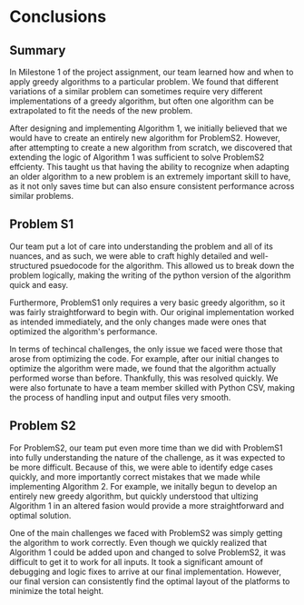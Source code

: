 # Conclusions

## Summary
In Milestone 1 of the project assignment, our team learned how and when to apply greedy algorithms to a particular problem. We found that different variations of a similar problem can sometimes require very different implementations of a greedy algorithm, but often one algorithm can be extrapolated to fit the needs of the new problem.

After designing and implementing Algorithm 1, we initially believed that we would have to create an entirely new algorithm for ProblemS2. However, after attempting to create a new algorithm from scratch, we discovered that extending the logic of Algorithm 1 was sufficient to solve ProblemS2 effcienty. This taught us that having the ability to recognize when adapting an older algorithm to a new problem is an extremely important skill to have, as it not only saves time but can also ensure consistent performance across similar problems. 

## Problem S1
Our team put a lot of care into understanding the problem and all of its nuances, and as such, we were able to craft highly detailed and well-structured psuedocode for the algorithm. This allowed us to break down the problem logically, making the writing of the python version of the algorithm quick and easy. 

Furthermore, ProblemS1 only requires a very basic greedy algorithm, so it was fairly straightforward to begin with. Our original implementation worked as intended immediately, and the only changes made were ones that optimized the algorithm's performance.

In terms of techincal challenges, the only issue we faced were those that arose from optimizing the code. For example, after our initial changes to optimize the algorithm were made, we found that the algorithm actually performed worse than before. Thankfully, this was resolved quickly. We were also fortunate to have a team member skilled with Python CSV, making the process of handling input and output files very smooth.

## Problem S2
For ProblemS2, our team put even more time than we did with ProblemS1 into fully understanding the nature of the challenge, as it was expected to be more difficult. Because of this, we were able to identify edge cases quickly, and more importantly correct mistakes that we made while implementing Algorithm 2. For example, we initally begun to develop an entirely new greedy algorithm, but quickly understood that ultizing Algorithm 1 in an altered fasion would provide a more straightforward and optimal solution.

One of the main challenges we faced with ProblemS2 was simply getting the algorithm to work correctly. Even though we quickly realized that Algorithm 1 could be added upon and changed to solve ProblemS2, it was difficult to get it to work for all inputs. It took a significant amount of debugging and logic fixes to arrive at our final implementation. However, our final version can consistently find the optimal layout of the platforms to minimize the total height.

